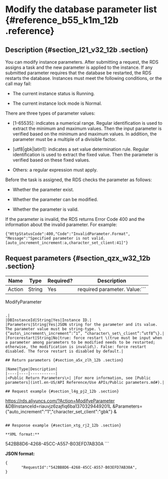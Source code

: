 # Modify the database parameter list {#reference_b55_k1m_12b .reference}

## Description {#section_l21_v32_12b .section}

You can modify instance parameters. After submitting a request, the RDS assigns a task and the new parameter is applied to the instance. If any submitted parameter requires that the database be restarted, the RDS restarts the database. Instances must meet the following conditions, or the call may fail:

-   The current instance status is Running.

-   The current instance lock mode is Normal.


There are three types of parameter values:

-   \[1-65535\]: indicates a numerical range. Regular identification is used to extract the minimum and maximum values. Then the input parameter is verified based on the minimum and maximum values. In addition, the parameter must be a multiple of a divisible factor.

-   \[utf8|gbk|latin1\]: indicates a set value determination rule. Regular identification is used to extract the fixed value. Then the parameter is verified based on these fixed values.

-   Others: a regular expression must apply.


Before the task is assigned, the RDS checks the parameter as follows:

-   Whether the parameter exist.

-   Whether the parameter can be modified.

-   Whether the parameter is valid.


If the parameter is invalid, the RDS returns Error Code 400 and the information about the invalid parameter. For example:

```
{"HttpStatusCode":400,"Code":"InvalidParameter.Format",
"Message":"Specified parameter is not valid.[auto_increment_increment:a,character_set_client:41]"}
```

## Request parameters {#section_qzx_w32_12b .section}

|Name|Type|Required?|Description|
|----|----|---------|-----------|
|Action|String|Yes|required parameter. Value:```
ModifyParameter
```

.|
|DBInstanceId|String|Yes|Instance ID.|
|Parameters|String|Yes|JSON string for the parameter and its value. The parameter value must be string-type. \{“auto\_increment\_increment”:”1”, “character\_set\_client”:”utf8”\}.|
|Forcerestart|String|No|true: force restart \(true must be input when a parameter among parameters to be modified needs to be restarted; otherwise, the modification is invalid\). False: force restart disabled. The force restart is disabled by default.|

## Return parameters {#section_a5x_zlh_12b .section}

|Name|Type|Description|
|----|----|-----------|
|<Public Return Parameters\>| |For more information, see [Public parameters](intl.en-US/API Reference/Use APIs/Public parameters.md#).|

## Request example {#section_l4g_pj2_12b .section}

```
https://rds.aliyuncs.com/?Action=ModifyeParameter
&DBInstanceId=riauvjz6zajfiq6ba1370329449201L
&Parameters={"auto_increment":"1","character_set_client":"gbk"}
&<Public Request Parameters>
```

## Response example {#section_xtg_rj2_12b .section}

**XML format:**

```
<ModifyeParameterResponse>
       <RequestId>542BB8D6-4268-45CC-A557-B03EFD7AB30A</RequestId>
</ModifyeParameterResponse>
```

**JSON format:**

```
{
       "RequestId":"542BB8D6-4268-45CC-A557-B03EFD7AB30A",
}
```

